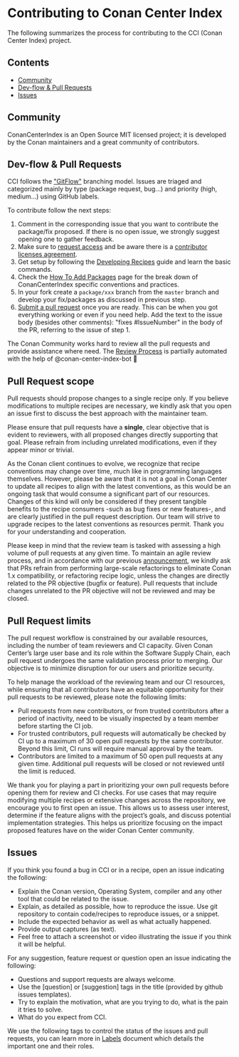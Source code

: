 # Contributing to Conan Center Index

The following summarizes the process for contributing to the CCI (Conan Center Index) project.

<!-- toc -->
## Contents

  * [Community](#community)
  * [Dev-flow & Pull Requests](#dev-flow--pull-requests)
  * [Issues](#issues)<!-- endToc -->

## Community

ConanCenterIndex is an Open Source MIT licensed project; it is developed by the Conan maintainers and a great community of contributors.

## Dev-flow & Pull Requests

CCI follows the ["GitFlow"](https://datasift.github.io/gitflow/IntroducingGitFlow.html) branching model.
Issues are triaged and categorized mainly by type (package request, bug...) and priority (high, medium...) using GitHub
labels.

To contribute follow the next steps:

1. Comment in the corresponding issue that you want to contribute the package/fix proposed. If there is no open issue, we strongly suggest
   opening one to gather feedback.
2. Make sure to [request access](docs/adding_packages/README.md#request-access) and be aware there is a [contributor licenses agreement](https://cla-assistant.io/conan-io/conan-center-index).
3. Get setup by following the [Developing Recipes](docs/developing_recipes_locally.md) guide and learn the basic commands.
4. Check the [How To Add Packages](docs/adding_packages/README.md) page for the break down of ConanCenterIndex specific conventions and practices.
5. In your fork create a `package/xxx` branch from the `master` branch and develop
   your fix/packages as discussed in previous step.
6. [Submit a pull request](docs/adding_packages/README.md#submitting-a-package) once you are ready. This can be when you
   got everything working or even if you need help. Add the text to the issue body (besides other comments): "fixes #IssueNumber"
   in the body of the PR, referring to the issue of step 1.

The Conan Community works hard to review all the pull requests and provide assistance where need.
The [Review Process](docs/review_process.md) is partially automated with the help of @conan-center-index-bot :rocket:

## Pull Request scope

Pull requests should propose changes to a single recipe only. If you believe modifications
to multiple recipes are necessary, we kindly ask that you open an issue first to discuss
the best approach with the maintainer team.

Please ensure that pull requests have a **single**, clear objective that is evident to
reviewers, with all proposed changes directly supporting that goal. Please refrain from
including unrelated modifications, even if they appear minor or trivial.

As the Conan client continues to evolve, we recognize that recipe conventions may change
over time, much like in programming languages themselves. However, please be aware that it
is not a goal in Conan Center to update all recipes to align with the latest conventions,
as this would be an ongoing task that would consume a significant part of our resources.
Changes of this kind will only be considered if they present tangible benefits to the
recipe consumers -such as bug fixes or new features-, and are clearly justified in the
pull request description. Our team will strive to upgrade recipes to the latest
conventions as resources permit. Thank you for your understanding and cooperation.

Please keep in mind that the review team is tasked with assessing a high volume of pull
requests at any given time. To maintain an agile review process, and in accordance with
our previous
[announcement](https://github.com/conan-io/conan-center-index/discussions/25461), we
kindly ask that PRs refrain from performing large-scale refactorings to eliminate Conan
1.x compatibility, or refactoring recipe logic, unless the changes are directly related to
the PR objective (bugfix or feature). Pull requests that include changes unrelated to the
PR objective will not be reviewed and may be closed.

## Pull Request limits

The pull request workflow is constrained by our available resources, including the number
of team reviewers and CI capacity. Given Conan Center’s large user base and its role
within the Software Supply Chain, each pull request undergoes the same validation process
prior to merging. Our objective is to minimize disruption for our users and prioritize
security.

To help manage the workload of the reviewing team and our CI resources, while ensuring
that all contributors have an equitable opportunity for their pull requests to be
reviewed, please note the following limits:

- Pull requests from new contributors, or from trusted contributors after a period of
  inactivity, need to be visually inspected by a team member before starting the CI job.
- For trusted contributors, pull requests will automatically be checked by CI up to a
  maximum of 30 open pull requests by the same contributor. Beyond this limit, CI runs
  will require manual approval by the team.
- Contributors are limited to a maximum of 50 open pull requests at any given time.
  Additional pull requests will be closed or not reviewed until the limit is reduced. 

We thank you for playing a part in prioritizing your own pull requests before opening them
for review and CI checks. For use cases that may require modifying multiple recipes or
extensive changes across the repository, we encourage you to first open an issue. This
allows us to assess user interest, determine if the feature aligns with the project’s
goals, and discuss potential implementation strategies. This helps us prioritize focusing
on the impact proposed features have on the wider Conan Center community.

## Issues

If you think you found a bug in CCI or in a recipe, open an issue indicating the following:

- Explain the Conan version, Operating System, compiler and any other tool that could be related to the issue.
- Explain, as detailed as possible, how to reproduce the issue. Use git repository to contain code/recipes to reproduce issues, or a snippet.
- Include the expected behavior as well as what actually happened.
- Provide output captures (as text).
- Feel free to attach a screenshot or video illustrating the issue if you think it will be helpful.

For any suggestion, feature request or question open an issue indicating the following:

- Questions and support requests are always welcome.
- Use the [question] or [suggestion] tags in the title (provided by github issues templates).
- Try to explain the motivation, what are you trying to do, what is the pain it tries to solve.
- What do you expect from CCI.

We use the following tags to control the status of the issues and pull requests, you can learn more in [Labels](docs/labels.md) document
which details the important one and their roles.
